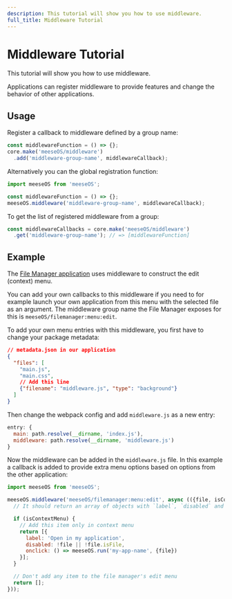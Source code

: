```yaml
---
description: This tutorial will show you how to use middleware.
full_title: Middleware Tutorial
---
```


# Middleware Tutorial

This tutorial will show you how to use middleware.

Applications can register middleware to provide features and change the behavior of other applications.

## Usage

Register a callback to middleware defined by a group name:

```javascript
const middlewareFunction = () => {};
core.make('meeseOS/middleware')
  .add('middleware-group-name', middlewareCallback);
```

Alternatively you can the global registration function:

```javascript
import meeseOS from 'meeseOS';

const middlewareFunction = () => {};
meeseOS.middleware('middleware-group-name', middlewareCallback);
```

To get the list of registered middleware from a group:

```javascript
const middlewareCallbacks = core.make('meeseOS/middleware')
  .get('middleware-group-name'); // => [middlewareFunction]
```

## Example

The [File Manager application](https://github.com/os-js/meeseOS-filemanager-application) uses middleware to construct the edit (context) menu.

You can add your own callbacks to this middleware if you need to for example launch your own application from this menu with the selected file as an argument. The middleware group name the File Manager exposes for this is `meeseOS/filemanager:menu:edit`.

To add your own menu entries with this middleware, you first have to change your package metadata:

```json
// metadata.json in our application
{
  "files": [
    "main.js",
    "main.css",
    // Add this line
    {"filename": "middleware.js", "type": "background"}
  ]
}
```

Then change the webpack config and add `middleware.js` as a new entry:

```javascript
entry: {
  main: path.resolve(__dirname, 'index.js'),
  middleware: path.resolve(__dirname, 'middleware.js')
}
```

Now the middleware can be added in the `middleware.js` file. In this example a callback is added to provide extra menu options based on options from the other application:

```javascript
import meeseOS from 'meeseOS';

meeseOS.middleware('meeseOS/filemanager:menu:edit', async (({file, isContextMenu}) => {
  // It should return an array of objects with `label`, `disabled` and `onclick`

  if (isContextMenu) {
    // Add this item only in context menu
    return [{
      label: 'Open in my application',
      disabled: !file || !file.isFile,
      onclick: () => meeseOS.run('my-app-name', {file})
    }];
  }

  // Don't add any item to the file manager's edit menu
  return [];
}));
```
